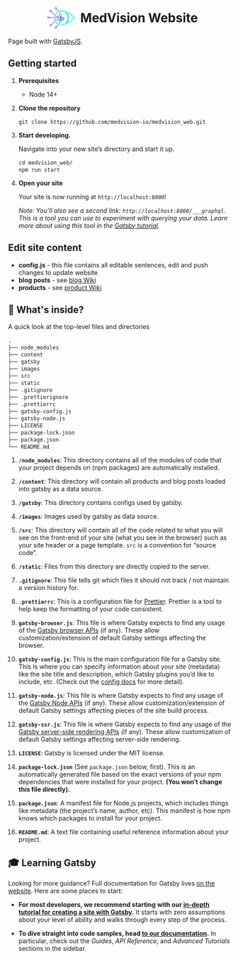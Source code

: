 <h1 align="center" style="display: flex; flex-direction: row; justify-content: center; align-items: center;">
  <img src="src/components/NavModule/medvision_logo.svg" height="50px" /> MedVision Website
</h1>

Page built with [GatsbyJS](https://www.gatsbyjs.com/).

## Getting started

1.  **Prerequisites**

    - Node 14+

2.  **Clone the repository**

    ```shell
    git clone https://github.com/medvision-io/medvision_web.git
    ```    

3.  **Start developing.**

    Navigate into your new site’s directory and start it up.

    ```shell
    cd medvision_web/
    npm run start
    ```

4.  **Open your site**

    Your site is now running at `http://localhost:8000`!

    _Note: You'll also see a second link: _`http://localhost:8000/___graphql`_. This is a tool you can use to experiment with querying your data. Learn more about using this tool in the [Gatsby tutorial](https://www.gatsbyjs.org/tutorial/part-five/#introducing-graphiql)._
    
## Edit site content

- **config.js** - this file contains all editable sentences, edit and push changes to update website
- **blog posts** - see [blog Wiki](https://github.com/medvision-io/medvision_web/wiki/Add-article-on-Blog)
- **products** - see [product Wiki](https://github.com/medvision-io/medvision_web/wiki/Add-product-page)

## 🧐 What's inside?

A quick look at the top-level files and directories
```
.
├── node_modules
├── content
├── gatsby
├── images
├── src
├── static
├── .gitignore
├── .prettierignore
├── .prettierrc
├── gatsby-config.js
├── gatsby-node.js
├── LICENSE
├── package-lock.json
├── package.json
└── README.md
```

1.  **`/node_modules`**: This directory contains all of the modules of code that your project depends on (npm packages) are automatically installed.

2.  **`/content`**: This directory will contain all products and blog posts loaded into gatsby as a data source.

2.  **`/gatsby`**: This directory contains configs used by gatsby.

2.  **`/images`**: Images used by gatsby as data source.
    
2.  **`/src`**: This directory will contain all of the code related to what you will see on the front-end of your site (what you see in the browser) such as your site header or a page template. `src` is a convention for “source code”.
    
2.  **`/static`**: Files from this directory are directly copied to the server.

3.  **`.gitignore`**: This file tells git which files it should not track / not maintain a version history for.

4.  **`.prettierrc`**: This is a configuration file for [Prettier](https://prettier.io/). Prettier is a tool to help keep the formatting of your code consistent.

5.  **`gatsby-browser.js`**: This file is where Gatsby expects to find any usage of the [Gatsby browser APIs](https://www.gatsbyjs.org/docs/browser-apis/) (if any). These allow customization/extension of default Gatsby settings affecting the browser.

6.  **`gatsby-config.js`**: This is the main configuration file for a Gatsby site. This is where you can specify information about your site (metadata) like the site title and description, which Gatsby plugins you’d like to include, etc. (Check out the [config docs](https://www.gatsbyjs.org/docs/gatsby-config/) for more detail).

7.  **`gatsby-node.js`**: This file is where Gatsby expects to find any usage of the [Gatsby Node APIs](https://www.gatsbyjs.org/docs/node-apis/) (if any). These allow customization/extension of default Gatsby settings affecting pieces of the site build process.

8.  **`gatsby-ssr.js`**: This file is where Gatsby expects to find any usage of the [Gatsby server-side rendering APIs](https://www.gatsbyjs.org/docs/ssr-apis/) (if any). These allow customization of default Gatsby settings affecting server-side rendering.

9.  **`LICENSE`**: Gatsby is licensed under the MIT license.

10. **`package-lock.json`** (See `package.json` below, first). This is an automatically generated file based on the exact versions of your npm dependencies that were installed for your project. **(You won’t change this file directly).**

11. **`package.json`**: A manifest file for Node.js projects, which includes things like metadata (the project’s name, author, etc). This manifest is how npm knows which packages to install for your project.

12. **`README.md`**: A text file containing useful reference information about your project.

## 🎓 Learning Gatsby

Looking for more guidance? Full documentation for Gatsby lives [on the website](https://www.gatsbyjs.org/). Here are some places to start:

- **For most developers, we recommend starting with our [in-depth tutorial for creating a site with Gatsby](https://www.gatsbyjs.org/tutorial/).** It starts with zero assumptions about your level of ability and walks through every step of the process.

- **To dive straight into code samples, head [to our documentation](https://www.gatsbyjs.org/docs/).** In particular, check out the _Guides_, _API Reference_, and _Advanced Tutorials_ sections in the sidebar.
